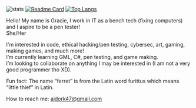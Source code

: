 ![stats](https://github-readme-stats.vercel.app/api?username=Ann-MarieDev&show_icons=true&theme=dracula)
[![Readme Card](https://github-readme-stats.vercel.app/api/pin/?username=Ann-MarieDev&repo=silverfoxstudios&theme=dracula)](https://github.com/Ann-MarieDev/silverfoxstudios)
[![Top Langs](https://github-readme-stats.vercel.app/api/top-langs/?username=Ann-MarieDev&size_weight=0.5&count_weight=0.5&theme=dracula&exclude_repo=GRAVITY-FALLS-thisisnotawebsitedotcom-code-unminify-beautify&layout=compact&layout=donut-vertical)](https://github.com/Ann-MarieDev)

Hello! My name is Gracie, I work in IT as a bench tech (fixing computers) and I aspire to be a pen tester!  
She/Her

I'm interested in code, ethical hacking/pen testing, cybersec, art, gaming, making games, and much more!  
I’m currently learning GML, C#, pen testing, and game making.  
I’m looking to collaborate on anything I may be interested in (I am not a very good programmer tho XD).

Fun fact: The name “ferret” is from the Latin word furittus which means “little thief” in Latin.

How to reach me: ajdork47@gmail.com

<!---
Ann-MarieDev/AJ is a ✨ special ✨ repository because its `README.md` (this file) appears on your GitHub profile.
You can click the Preview link to take a look at your changes.
--->
